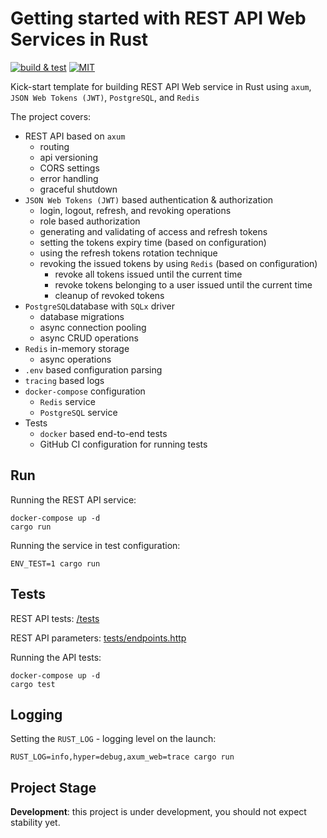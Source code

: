 # Getting started with REST API Web Services in Rust

[![build & test](https://github.com/sheroz/axum-web/actions/workflows/ci.yml/badge.svg)](https://github.com/sheroz/axum-web/actions/workflows/ci.yml)
[![MIT](https://img.shields.io/github/license/sheroz/axum-web)](https://github.com/sheroz/axum-web/tree/main/LICENSE)

Kick-start template for building REST API Web service in Rust using `axum`, `JSON Web Tokens (JWT)`, `PostgreSQL`, and `Redis`

The project covers:

- REST API based on `axum`
  - routing
  - api versioning
  - CORS settings
  - error handling
  - graceful shutdown
- `JSON Web Tokens (JWT)` based authentication & authorization
  - login, logout, refresh, and revoking operations
  - role based authorization
  - generating and validating of access and refresh tokens
  - setting the tokens expiry time (based on configuration)
  - using the refresh tokens rotation technique
  - revoking the issued tokens by using `Redis` (based on configuration)
    - revoke all tokens issued until the current time
    - revoke tokens belonging to a user issued until the current time
    - cleanup of revoked tokens
- `PostgreSQL`database with `SQLx` driver
  - database migrations
  - async connection pooling
  - async CRUD operations
- `Redis` in-memory storage
  - async operations
- `.env` based configuration parsing
- `tracing` based logs
- `docker-compose` configuration
  - `Redis` service
  - `PostgreSQL` service
- Tests
  - `docker` based end-to-end tests
  - GitHub CI configuration for running tests

## Run

Running the REST API service:

```text
docker-compose up -d
cargo run
```

Running the service in test configuration:

```text
ENV_TEST=1 cargo run
```

## Tests

REST API tests: [/tests](/tests)

REST API parameters: [tests/endpoints.http](/tests/endpoints.http)

Running the API tests:

```text
docker-compose up -d
cargo test
```

## Logging

Setting the `RUST_LOG` - logging level on the launch:

```text
RUST_LOG=info,hyper=debug,axum_web=trace cargo run
```

## Project Stage

**Development**: this project is under development, you should not expect stability yet.
